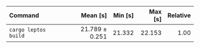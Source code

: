 | Command | Mean [s] | Min [s] | Max [s] | Relative |
|:---|---:|---:|---:|---:|
| `cargo leptos build` | 21.789 ± 0.251 | 21.332 | 22.153 | 1.00 |
